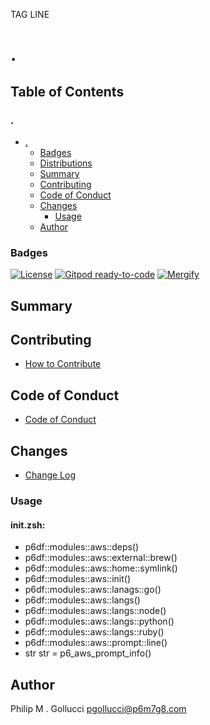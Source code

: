 TAG LINE
# .

## Table of Contents


### .
- [.](#.)
  - [Badges](#badges)
  - [Distributions](#distributions)
  - [Summary](#summary)
  - [Contributing](#contributing)
  - [Code of Conduct](#code-of-conduct)
  - [Changes](#changes)
    - [Usage](#usage)
  - [Author](#author)

### Badges

[![License](https://img.shields.io/badge/License-Apache%202.0-yellowgreen.svg)](https://opensource.org/licenses/Apache-2.0)
[![Gitpod ready-to-code](https://img.shields.io/badge/Gitpod-ready--to--code-blue?logo=gitpod)](https://gitpod.io/#https://github.com/p6m7g8/.)
[![Mergify](https://img.shields.io/endpoint.svg?url=https://gh.mergify.io/badges/p6m7g8/./&style=flat)](https://mergify.io)

## Summary

## Contributing

- [How to Contribute](CONTRIBUTING.md)

## Code of Conduct

- [Code of Conduct](CODE_OF_CONDUCT.md)

## Changes

- [Change Log](CHANGELOG.md)

### Usage

#### init.zsh:

- p6df::modules::aws::deps()
- p6df::modules::aws::external::brew()
- p6df::modules::aws::home::symlink()
- p6df::modules::aws::init()
- p6df::modules::aws::lanags::go()
- p6df::modules::aws::langs()
- p6df::modules::aws::langs::node()
- p6df::modules::aws::langs::python()
- p6df::modules::aws::langs::ruby()
- p6df::modules::aws::prompt::line()
- str str = p6_aws_prompt_info()


## Author

Philip M . Gollucci <pgollucci@p6m7g8.com>
